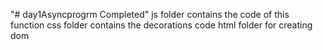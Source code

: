 "# day1Asyncprogrm Completed" 
 js folder contains the code of this function
 css folder contains the decorations code 
 html folder for creating dom
